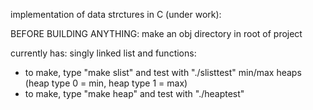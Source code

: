 implementation of data strctures in C (under work):

BEFORE BUILDING ANYTHING: make an obj directory in root of project

currently has:
singly linked list and functions: 
 - to make, type "make slist" and test with "./slisttest"
 min/max heaps (heap type 0 = min, heap type 1 = max)
 - to make, type "make heap" and test with "./heaptest"
